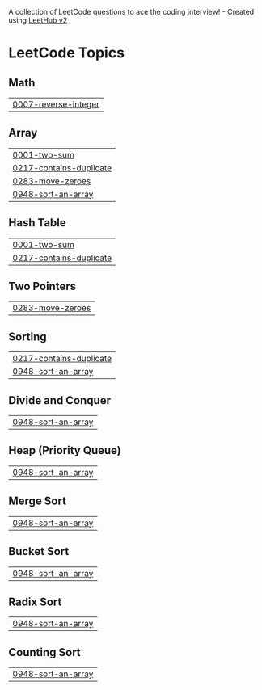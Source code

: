A collection of LeetCode questions to ace the coding interview! - Created using [LeetHub v2](https://github.com/arunbhardwaj/LeetHub-2.0)
<!---LeetCode Topics Start-->
# LeetCode Topics
## Math
|  |
| ------- |
| [0007-reverse-integer](https://github.com/Prateek12376/LeetCode/tree/master/0007-reverse-integer) |
## Array
|  |
| ------- |
| [0001-two-sum](https://github.com/Prateek12376/LeetCode/tree/master/0001-two-sum) |
| [0217-contains-duplicate](https://github.com/Prateek12376/LeetCode/tree/master/0217-contains-duplicate) |
| [0283-move-zeroes](https://github.com/Prateek12376/LeetCode/tree/master/0283-move-zeroes) |
| [0948-sort-an-array](https://github.com/Prateek12376/LeetCode/tree/master/0948-sort-an-array) |
## Hash Table
|  |
| ------- |
| [0001-two-sum](https://github.com/Prateek12376/LeetCode/tree/master/0001-two-sum) |
| [0217-contains-duplicate](https://github.com/Prateek12376/LeetCode/tree/master/0217-contains-duplicate) |
## Two Pointers
|  |
| ------- |
| [0283-move-zeroes](https://github.com/Prateek12376/LeetCode/tree/master/0283-move-zeroes) |
## Sorting
|  |
| ------- |
| [0217-contains-duplicate](https://github.com/Prateek12376/LeetCode/tree/master/0217-contains-duplicate) |
| [0948-sort-an-array](https://github.com/Prateek12376/LeetCode/tree/master/0948-sort-an-array) |
## Divide and Conquer
|  |
| ------- |
| [0948-sort-an-array](https://github.com/Prateek12376/LeetCode/tree/master/0948-sort-an-array) |
## Heap (Priority Queue)
|  |
| ------- |
| [0948-sort-an-array](https://github.com/Prateek12376/LeetCode/tree/master/0948-sort-an-array) |
## Merge Sort
|  |
| ------- |
| [0948-sort-an-array](https://github.com/Prateek12376/LeetCode/tree/master/0948-sort-an-array) |
## Bucket Sort
|  |
| ------- |
| [0948-sort-an-array](https://github.com/Prateek12376/LeetCode/tree/master/0948-sort-an-array) |
## Radix Sort
|  |
| ------- |
| [0948-sort-an-array](https://github.com/Prateek12376/LeetCode/tree/master/0948-sort-an-array) |
## Counting Sort
|  |
| ------- |
| [0948-sort-an-array](https://github.com/Prateek12376/LeetCode/tree/master/0948-sort-an-array) |
<!---LeetCode Topics End-->
